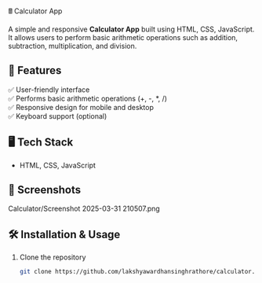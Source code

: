  🖩 Calculator App

A simple and responsive **Calculator App** built using HTML, CSS, JavaScript.  
It allows users to perform basic arithmetic operations such as addition, subtraction, multiplication, and division.

## 🚀 Features  
✅ User-friendly interface  
✅ Performs basic arithmetic operations (+, -, *, /)  
✅ Responsive design for mobile and desktop  
✅ Keyboard support (optional)  

## 🖥️ Tech Stack  
- HTML, CSS, JavaScript

## 📸 Screenshots  
Calculator/Screenshot 2025-03-31 210507.png

## 🛠️ Installation & Usage  
1. Clone the repository  
   ```bash
   git clone https://github.com/lakshyawardhansinghrathore/calculator.git
